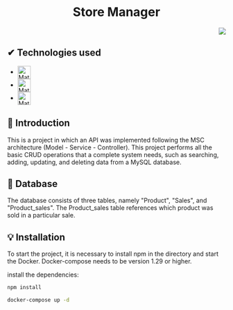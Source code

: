 <h1 align="center"> Store Manager </h1>

<p align="right">
<img src="http://img.shields.io/static/v1?label=STATUS&message=%20FINISHED&color=GREEN&style=for-the-badge"/>
</p>

## ✔ Technologies used

-  <img align="center" alt="Matheus-DOCKER" height="30" src="https://img.shields.io/badge/docker-%230db7ed.svg?style=for-the-badge&logo=docker&logoColor=white">
-  <img align="center" alt="Matheus-MYSQL" height="30" src="https://img.shields.io/badge/MySQL-00000F?style=for-the-badge&logo=mysql&logoColor=white">
-  <img align="center" alt="Matheus-NODE" height="30" src="https://img.shields.io/badge/Node.js-43853D?style=for-the-badge&logo=node.js&logoColor=white">

## 📒 Introduction

This is a project in which an API was implemented following the MSC architecture (Model - Service - Controller). This project performs all the basic CRUD operations that a complete system needs, such as searching, adding, updating, and deleting data from a MySQL database.

## :book: Database

The database consists of three tables, namely "Product", "Sales", and "Product_sales". The Product_sales table references which product was sold in a particular sale.

## :bulb: Installation

To start the project, it is necessary to install npm in the directory and start the Docker. Docker-compose needs to be version 1.29 or higher.

install the dependencies:

```bash
npm install

docker-compose up -d
```
